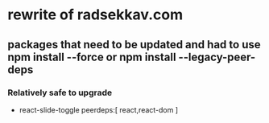 # rewrite of radsekkav.com
## packages that need to be updated and had to use npm install --force or npm install --legacy-peer-deps
### Relatively safe to upgrade
- react-slide-toggle
    peerdeps:[
        react,react-dom
    ]